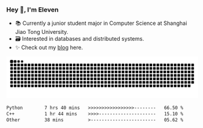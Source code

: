 ### Hey 👋, I'm Eleven

- 📚 Currently a junior student major in Computer Science at Shanghai Jiao Tong University.
- 🗃️ Interested in databases and distributed systems.
- ✨ Check out my [blog](https://blog.eleven.wiki) here.

![github contribution grid snake animation](https://raw.githubusercontent.com/El-even-11/El-even-11/output/github-contribution-grid-snake.svg)

<!--START_SECTION:waka-->

```text
Python        7 hrs 40 mins   >>>>>>>>>>>>>>>>>--------   66.50 %
C++           1 hr 44 mins    >>>>---------------------   15.10 %
Other         38 mins         >------------------------   05.62 %
```

<!--END_SECTION:waka-->
